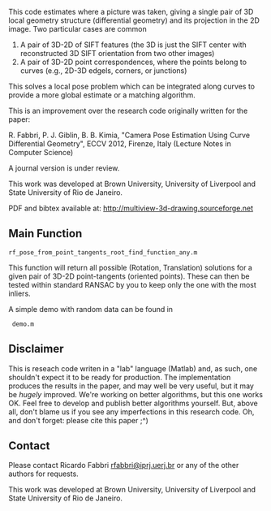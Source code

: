 This code estimates where a picture was taken, giving a single pair of 3D local geometry
structure (differential geometry) and its projection in the 2D image. Two particular cases are common
1. A pair of 3D-2D of SIFT features (the 3D is just the SIFT center with reconstructed 3D SIFT orientation from two other images)
2. A pair of 3D-2D point correspondences, where the points belong to curves (e.g., 2D-3D edgels, corners, or junctions)

This solves a local pose problem which can be integrated along curves to provide a more global estimate or a matching algorithm.

This is an improvement over the research code originally written for the paper:

R. Fabbri, P. J. Giblin, B. B. Kimia, "Camera Pose Estimation Using Curve
Differential Geometry", ECCV 2012, Firenze, Italy (Lecture Notes in Computer
Science)

A journal version is under review.

This work was developed at Brown University, University of Liverpool and State University
of Rio de Janeiro.

PDF and bibtex available at: http://multiview-3d-drawing.sourceforge.net


## Main Function

```
rf_pose_from_point_tangents_root_find_function_any.m
```

This function will return all possible (Rotation, Translation) solutions for a
given pair of 3D-2D point-tangents (oriented points). These can then be tested
within standard RANSAC by you to keep only the one with the most inliers.

A simple demo with random data can be found in 
```
 demo.m
```

## Disclaimer

This is reseach code writen in a "lab" language (Matlab) and, as such, one
shouldn't expect it to be ready for production. The implementation produces the
results in the paper, and may well be very useful, but it may be *hugely*
improved. We're working on better algorithms, but this one works OK. Feel free
to develop and publish better algorithms yourself. But, above all, don't blame
us if you see any imperfections in this research code. Oh, and don't forget:
please cite this paper ;^)


## Contact

Please contact Ricardo Fabbri <rfabbri@iprj.uerj.br> or any of the other authors for requests.

This work was developed at Brown University, University of Liverpool and State University
of Rio de Janeiro.
